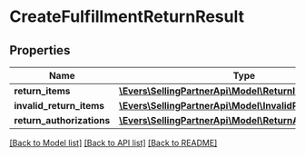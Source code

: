 # CreateFulfillmentReturnResult

## Properties
Name | Type | Description | Notes
------------ | ------------- | ------------- | -------------
**return_items** | [**\Evers\SellingPartnerApi\Model\ReturnItemList**](ReturnItemList.md) |  | [optional] 
**invalid_return_items** | [**\Evers\SellingPartnerApi\Model\InvalidReturnItemList**](InvalidReturnItemList.md) |  | [optional] 
**return_authorizations** | [**\Evers\SellingPartnerApi\Model\ReturnAuthorizationList**](ReturnAuthorizationList.md) |  | [optional] 

[[Back to Model list]](../README.md#documentation-for-models) [[Back to API list]](../README.md#documentation-for-api-endpoints) [[Back to README]](../README.md)


